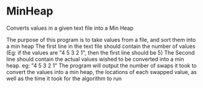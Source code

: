 # MinHeap
Converts values in a given text file into a Min Heap

The purpose of this program is to take values from a file, and sort them into a min heap
The first line in the text file should contain the number of values (Eg: if the values are "4 5 3 2 1", then the first line should be 5)
The Second line should contain the actual values wished to be converted into a min heap. eg: "4 5 3 2 1"
The program will output the number of swaps it took to convert the values into a min heap, the locations of each swapped value, as well as the time it took for the algorithm to run
